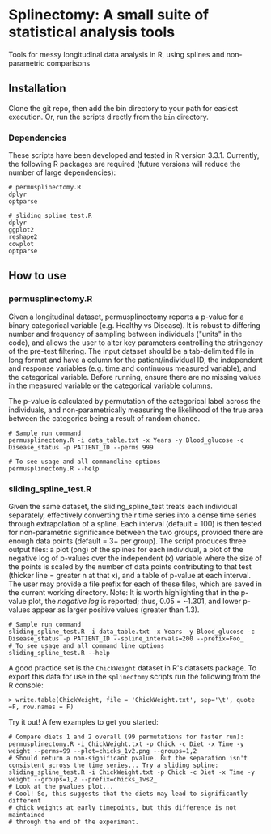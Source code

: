 Splinectomy: A small suite of statistical analysis tools
=======
Tools for messy longitudinal data analysis in R, using splines and non-parametric comparisons

## Installation
Clone the git repo, then add the bin directory to your path for easiest execution. Or, run the scripts directly from the `bin` directory.
### Dependencies
These scripts have been developed and tested in R version 3.3.1. Currently, the following R packages are required (future versions will reduce the number of large dependencies):
```
# permusplinectomy.R
dplyr
optparse

# sliding_spline_test.R
dplyr
ggplot2
reshape2
cowplot
optparse
```
## How to use
### permusplinectomy.R
Given a longitudinal dataset, permusplinectomy reports a p-value for a binary categorical variable (e.g. Healthy vs Disease). It is robust to differing number and frequency of sampling between individuals ("units" in the code), and allows the user to alter key parameters controlling the stringency of the pre-test filtering. The input dataset should be a tab-delimited file in long format and have a column for the patient/individual ID, the independent and response variables (e.g. time and continuous measured variable), and the categorical variable. Before running, ensure there are no missing values in the measured variable or the categorical variable columns.

The p-value is calculated by permutation of the categorical label across the individuals, and non-parametrically measuring the likelihood of the true area between the categories being a result of random chance.
```
# Sample run command
permusplinectomy.R -i data_table.txt -x Years -y Blood_glucose -c Disease_status -p PATIENT_ID --perms 999

# To see usage and all commandline options
permusplinectomy.R --help
```
### sliding_spline_test.R
Given the same dataset, the sliding_spline_test treats each individual separately, effectively converting their time series into a dense time series through extrapolation of a spline. Each interval (default = 100) is then tested for non-parametric significance between the two groups, provided there are enough data points (default = 3+ per group). The script produces three output files: a plot (png) of the splines for each individual, a plot of the negative log of p-values over the independent (x) variable where the size of the points is scaled by the number of data points contributing to that test (thicker line = greater n at that x), and a table of p-value at each interval. The user may provide a file prefix for each of these files, which are saved in the current working directory.
Note: It is worth highlighting that in the p-value plot, the *negative log* is reported; thus, 0.05 = ~1.301, and lower p-values appear as larger positive values (greater than 1.3).
```
# Sample run command
sliding_spline_test.R -i data_table.txt -x Years -y Blood_glucose -c Disease_status -p PATIENT_ID --spline_intervals=200 --prefix=Foo_
# To see usage and all command line options
sliding_spline_test.R --help
```
A good practice set is the `ChickWeight` dataset in R's datasets package. To export this data for use in the `splinectomy` scripts run the following from the R console:
```
> write.table(ChickWeight, file = 'ChickWeight.txt', sep='\t', quote =F, row.names = F)
```
Try it out! A few examples to get you started:
```
# Compare diets 1 and 2 overall (99 permutations for faster run):
permusplinectomy.R -i ChickWeight.txt -p Chick -c Diet -x Time -y weight --perms=99 --plot=chicks_1v2.png --groups=1,2
# Should return a non-significant pvalue. But the separation isn't consistent across the time series... Try a sliding spline:
sliding_spline_test.R -i ChickWeight.txt -p Chick -c Diet -x Time -y weight --groups=1,2 --prefix=chicks_1vs2_
# Look at the pvalues plot...
# Cool! So, this suggests that the diets may lead to significantly different 
# chick weights at early timepoints, but this difference is not maintained 
# through the end of the experiment.
```

